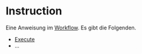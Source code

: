 # Instruction

Eine Anweisung im [Workflow](Workflow.md).
Es gibt die Folgenden.

* [Execute](instructions/Execute.md)
* ...
